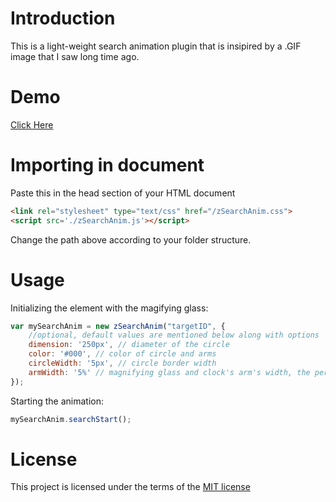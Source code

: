 # Introduction
This is a light-weight search animation plugin that is insipired by a .GIF image that I saw long time ago.

# Demo
[Click Here](https://xxxzeus.github.io/zSearchAnim/example.html)

# Importing in document
Paste this in the head section of your HTML document
```html
<link rel="stylesheet" type="text/css" href="/zSearchAnim.css">
<script src='./zSearchAnim.js'></script>
```
Change the path above according to your folder structure.

# Usage
Initializing the element with the magifying glass:
```javascript
var mySearchAnim = new zSearchAnim("targetID", {
    //optional, default values are mentioned below along with options
    dimension: '250px', // diameter of the circle
    color: '#000', // color of circle and arms
    circleWidth: '5px', // circle border width
    armWidth: '5%' // magnifying glass and clock's arm's width, the percent width is relative to the dimension option.
});
```
Starting the animation:
```javascript
mySearchAnim.searchStart();
```

# License 
This project is licensed under the terms of the [MIT license](https://en.wikipedia.org/wiki/MIT_License)
